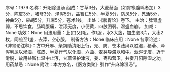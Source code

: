 序号：1979
名称：升阳除湿汤
组成：甘草3分，大麦蘖面（如胃寒腹鸣者加）3分，陈皮3分，猪苓3分，泽泻5分，益智仁5分，半夏5分，防风5分，羌活5分，神曲5分，柴胡5分，升麻5分，苍术1钱。
出处：《脾胃论》卷下。
主治：脾胃虚弱，不思饮食，肠鸣腹痛，泄泻无度，小便黄，四肢困弱。湿盛血崩。
加减：None
功效：None
用法用量：上(口父)咀。作1服，水3大盏，加生姜3片，大枣2枚，同煎至1盏，去滓，空心服。
制备方法：None
临床应用：None
各家论述：《脾胃论注释》：方中升麻、柴胡助清阳上行，羌、防、苍术祛风以胜湿，猪苓、泽泻利尿以渗湿，陈皮、半夏行气以化湿，六曲、麦芽导滞以和中。泄泻无度，近于滑脱，故用益智仁温中止泻，甘草保护津液，姜、枣和营卫，共奏升阳除湿之功。
用药禁忌：None
附注：本方方名，《医方类聚》引作“升麻除湿汤”。
